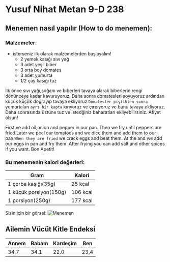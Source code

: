 # Yusuf Nihat Metan 9-D 238
## Menemen nasıl yapılır (How to do menemen):

### Malzemeler:
+ isterseniz ilk olarak malzemelerden başlayalım!
  + 2 yemek kaşığı sıvı yağ
  + 3 adet yeşil biber
  + 3 orta boy domates
  + 3 adet yumurta
  + 1/2 çay kaşığı tuz




İlk önce sıvı yağı,soğanı ve biberleri  tavaya alarak biberlerin rengi dönünceye kadar kavuruyoruz. Daha sonra domatesleri soyuyoruz ardından küçük küçük doğrayıp tavaya ekliyoruz.`Domatesler piştikten sonra` yumurtaları `ayrı bir kapta` kırıyoruz ve çırpıyoruz ve bunu tavaya ekliyoruz. Daha sonrasında üstüne tuz ve istedğiniz baharatları ekliyebilirsiniz. Afiyet olsun!

First ve add oil,onion and pepper in our pan. Then we fry until peppers are fried.Later we peel our tomatoes and we dice them and add them to our pan.`When they are fried` we crack eggs and beat them. At the and we add our eggs in pan and fry them .After frying you can add salt and other spices if you want. Bon Apetit!

### Bu menemenin kalori değerleri:
|Gram|Kalori|
|----|------|
|1 çorba kaşığı(35g)|25 kcal|
|1 küçük porsiyon(150g)|106 kcal|
|1 porsiyon(250g)|177 kcal|

Sizin için bir görsel:
![Menemen](https://cdn.yemek.com/mncrop/940/625/uploads/2014/06/soganli-menemen-yeni.jpg)


## Ailemin Vücüt Kitle Endeksi
| Annem | Babam | Kardeşim | Ben|
|-------|-------|----------|----|
|34,7| 34.1|22.0|23,4|




